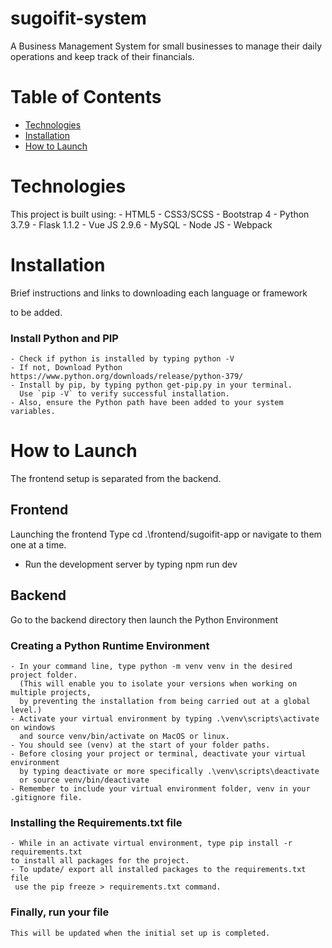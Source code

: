# sugoifit-system

A Business Management System for small businesses to manage their 
daily operations and keep track of their financials. 

# Table of Contents 
    
- [Technologies](#technologies)
- [Installation](#installation)
- [How to Launch](#how-to-launch)


# Technologies
This project is built using: 
    - HTML5 
    - CSS3/SCSS
    - Bootstrap 4
    - Python 3.7.9
    - Flask 1.1.2
    - Vue JS 2.9.6
    - MySQL 
    - Node JS
    - Webpack

# Installation 
Brief instructions and links to downloading each language or framework

to be added.

### Install Python and PIP
    - Check if python is installed by typing python -V
    - If not, Download Python https://www.python.org/downloads/release/python-379/
    - Install by pip, by typing python get-pip.py in your terminal. 
      Use `pip -V` to verify successful installation. 
    - Also, ensure the Python path have been added to your system variables.

# How to Launch

The frontend setup is separated from the backend. 


## Frontend
Launching the frontend 
  Type cd .\frontend/sugoifit-app or navigate to them one at a time. 
  - Run the development server by typing npm run dev

## Backend
Go to the backend directory then launch the Python Environment 
### Creating a Python Runtime Environment
    - In your command line, type python -m venv venv in the desired project folder. 
      (This will enable you to isolate your versions when working on multiple projects,
      by preventing the installation from being carried out at a global level.)
    - Activate your virtual environment by typing .\venv\scripts\activate on windows 
      and source venv/bin/activate on MacOS or linux.
    - You should see (venv) at the start of your folder paths.
    - Before closing your project or terminal, deactivate your virtual environment 
      by typing deactivate or more specifically .\venv\scripts\deactivate 
      or source venv/bin/deactivate
    - Remember to include your virtual environment folder, venv in your .gitignore file.
    

### Installing the Requirements.txt file 
    - While in an activate virtual environment, type pip install -r requirements.txt
    to install all packages for the project. 
    - To update/ export all installed packages to the requirements.txt file
     use the pip freeze > requirements.txt command.
     

### Finally, run your file 
    This will be updated when the initial set up is completed.
